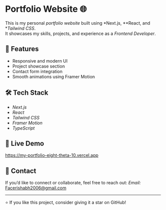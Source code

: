 # Portfolio Website 🌐

This is my personal *portfolio website* built using *Next.js, **React, and **Tailwind CSS*.  
It showcases my skills, projects, and experience as a *Frontend Developer*.

## 🚀 Features
- Responsive and modern UI  
- Project showcase section  
- Contact form integration  
- Smooth animations using Framer Motion  

## 🛠️ Tech Stack
- *Next.js*
- *React*
- *Tailwind CSS*
- *Framer Motion*
- *TypeScript*



## 🔗 Live Demo
https://my-portfolio-eight-theta-10.vercel.app

## 📧 Contact
If you’d like to connect or collaborate, feel free to reach out:
*Email:* Facerishabh2006@gmail.com

---
⭐ If you like this project, consider giving it a star on GitHub!